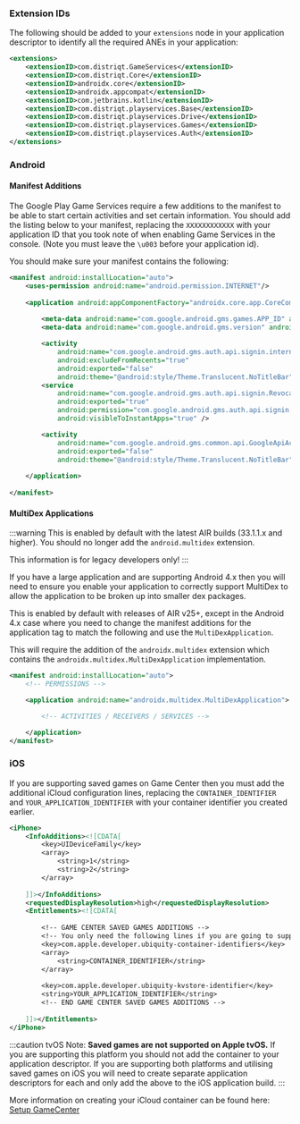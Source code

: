 
### Extension IDs

The following should be added to your `extensions` node in your application descriptor to identify all the required ANEs in your application:

```xml
<extensions>
    <extensionID>com.distriqt.GameServices</extensionID>
    <extensionID>com.distriqt.Core</extensionID>
    <extensionID>androidx.core</extensionID>
    <extensionID>androidx.appcompat</extensionID>
    <extensionID>com.jetbrains.kotlin</extensionID>
    <extensionID>com.distriqt.playservices.Base</extensionID>
    <extensionID>com.distriqt.playservices.Drive</extensionID>
    <extensionID>com.distriqt.playservices.Games</extensionID>
    <extensionID>com.distriqt.playservices.Auth</extensionID>
</extensions>
```




### Android

#### Manifest Additions

The Google Play Game Services require a few additions to the manifest to be able to start certain 
activities and set certain information. You should add the listing below to your manifest, replacing 
the `XXXXXXXXXXXX` with your application ID that you took note of when enabling Game Services in the 
console. (Note you must leave the `\u003` before your application id).

You should make sure your manifest contains the following:

```xml
<manifest android:installLocation="auto">
	<uses-permission android:name="android.permission.INTERNET"/>
	
	<application android:appComponentFactory="androidx.core.app.CoreComponentFactory">
		
		<meta-data android:name="com.google.android.gms.games.APP_ID" android:value="\u003XXXXXXXXXXXX" />
		<meta-data android:name="com.google.android.gms.version" android:value="@integer/google_play_services_version" />

		<activity
			android:name="com.google.android.gms.auth.api.signin.internal.SignInHubActivity"
			android:excludeFromRecents="true"
			android:exported="false"
			android:theme="@android:style/Theme.Translucent.NoTitleBar" />
		<service
			android:name="com.google.android.gms.auth.api.signin.RevocationBoundService"
			android:exported="true"
			android:permission="com.google.android.gms.auth.api.signin.permission.REVOCATION_NOTIFICATION"
			android:visibleToInstantApps="true" />

		<activity
			android:name="com.google.android.gms.common.api.GoogleApiActivity"
			android:exported="false"
			android:theme="@android:style/Theme.Translucent.NoTitleBar" />
		
	</application>
	
</manifest>
```

#### MultiDex Applications 

:::warning
This is enabled by default with the latest AIR builds (33.1.1.x and higher). You should no longer add the `android.multidex` extension. 

This information is for legacy developers only!
:::

If you have a large application and are supporting Android 4.x then you will need to ensure you enable your application to correctly support MultiDex to allow the application to be broken up into smaller dex packages.

This is enabled by default with releases of AIR v25+, except in the Android 4.x case where you need to change the manifest additions for the application tag to match the following and use the `MultiDexApplication`.


This will require the addition of the `androidx.multidex` extension which contains the `androidx.multidex.MultiDexApplication` implementation.

```xml
<manifest android:installLocation="auto">
	<!-- PERMISSIONS -->

	<application android:name="androidx.multidex.MultiDexApplication">

		<!-- ACTIVITIES / RECEIVERS / SERVICES -->

	</application>
</manifest>
```




### iOS 

If you are supporting saved games on Game Center then you must add the additional 
iCloud configuration lines, replacing the `CONTAINER_IDENTIFIER` and `YOUR_APPLICATION_IDENTIFIER` 
with your container identifier you created earlier.

```xml
<iPhone>
	<InfoAdditions><![CDATA[
		<key>UIDeviceFamily</key>
		<array>
			<string>1</string>
			<string>2</string>
		</array>
		
	]]></InfoAdditions>
	<requestedDisplayResolution>high</requestedDisplayResolution>
	<Entitlements><![CDATA[
	
		<!-- GAME CENTER SAVED GAMES ADDITIONS -->
		<!-- You only need the following lines if you are going to support GameCenter Saves -->
		<key>com.apple.developer.ubiquity-container-identifiers</key>
		<array>
			<string>CONTAINER_IDENTIFIER</string>
		</array>
		
		<key>com.apple.developer.ubiquity-kvstore-identifier</key>
		<string>YOUR_APPLICATION_IDENTIFIER</string>
		<!-- END GAME CENTER SAVED GAMES ADDITIONS -->
		
	]]></Entitlements>
</iPhone>
```

:::caution tvOS
Note: **Saved games are not supported on Apple tvOS.** If you are supporting this platform you should not add the container to your application descriptor. If you are supporting both platforms and utilising saved games on iOS you will need to create separate application descriptors for each and only add the above to the iOS application build.
:::

More information on creating your iCloud container can be found here: [Setup GameCenter](setup-gamecenter#saved-games)
